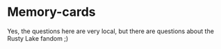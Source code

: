 # Memory-cards
Yes, the questions here are very local, but there are questions about the Rusty Lake fandom ;)
